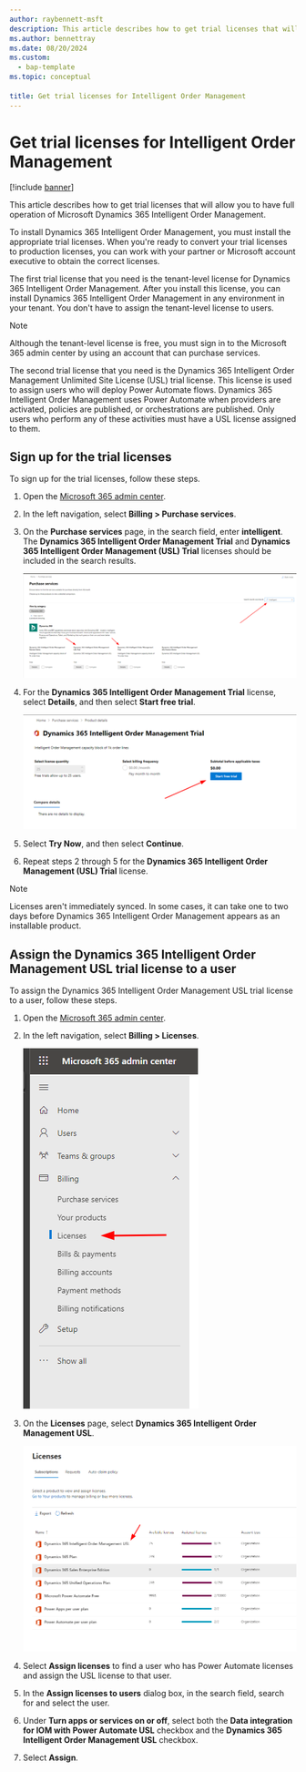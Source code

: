 ```yaml
---
author: raybennett-msft
description: This article describes how to get trial licenses that will allow you to have full operation of Microsoft Dynamics 365 Intelligent Order Management.
ms.author: bennettray
ms.date: 08/20/2024
ms.custom: 
  - bap-template
ms.topic: conceptual

title: Get trial licenses for Intelligent Order Management
---
```

# Get trial licenses for Intelligent Order Management

[!include [banner](includes/banner.md)]

This article describes how to get trial licenses that will allow you to have full operation of Microsoft Dynamics 365 Intelligent Order Management.

To install Dynamics 365 Intelligent Order Management, you must install the appropriate trial licenses. When you're ready to convert your trial licenses to production licenses, you can work with your partner or Microsoft account executive to obtain the correct licenses.

The first trial license that you need is the tenant-level license for Dynamics 365 Intelligent Order Management. After you install this license, you can install Dynamics 365 Intelligent Order Management in any environment in your tenant. You don't have to assign the tenant-level license to users.

> [!NOTE]
> Although the tenant-level license is free, you must sign in to the Microsoft 365 admin center by using an account that can purchase services.

The second trial license that you need is the Dynamics 365 Intelligent Order Management Unlimited Site License (USL) trial license. This license is used to assign users who will deploy Power Automate flows. Dynamics 365 Intelligent Order Management uses Power Automate when providers are activated, policies are published, or orchestrations are published. Only users who perform any of these activities must have a USL license assigned to them.

## Sign up for the trial licenses

To sign up for the trial licenses, follow these steps.

1. Open the [Microsoft 365 admin center](https://admin.microsoft.com).
1. In the left navigation, select **Billing \> Purchase services**.
1. On the **Purchase services** page, in the search field, enter **intelligent**. The **Dynamics 365 Intelligent Order Management Trial** and **Dynamics 365 Intelligent Order Management (USL) Trial** licenses should be included in the search results.

    ![Licenses in the search results on the Purchase services page.](./media/licensing-iom2.png)

1. For the **Dynamics 365 Intelligent Order Management Trial** license, select **Details**, and then select **Start free trial**.

    ![Start free trial button.](./media/licensing-iom3.png)

1. Select **Try Now**, and then select **Continue**.
1. Repeat steps 2 through 5 for the **Dynamics 365 Intelligent Order Management (USL) Trial** license.

> [!NOTE]
> Licenses aren't immediately synced. In some cases, it can take one to two days before Dynamics 365 Intelligent Order Management appears as an installable product.

## Assign the Dynamics 365 Intelligent Order Management USL trial license to a user

To assign the Dynamics 365 Intelligent Order Management USL trial license to a user, follow these steps.

1. Open the [Microsoft 365 admin center](https://admin.microsoft.com).
1. In the left navigation, select **Billing \> Licenses**.

    ![Billing > Licenses in the left navigation in the Microsoft 365 admin center.](./media/licensing-iom4.png)

1. On the **Licenses** page, select **Dynamics 365 Intelligent Order Management USL**.

    ![Dynamics 365 Intelligent Order Management USL on the Licenses page.](./media/licensing-iom5.png)

1. Select **Assign licenses** to find a user who has Power Automate licenses and assign the USL license to that user.
1. In the **Assign licenses to users** dialog box, in the search field, search for and select the user.
1. Under **Turn apps or services on or off**, select both the **Data integration for IOM with Power Automate USL** checkbox and the **Dynamics 365 Intelligent Order Management USL** checkbox.
1. Select **Assign**.


